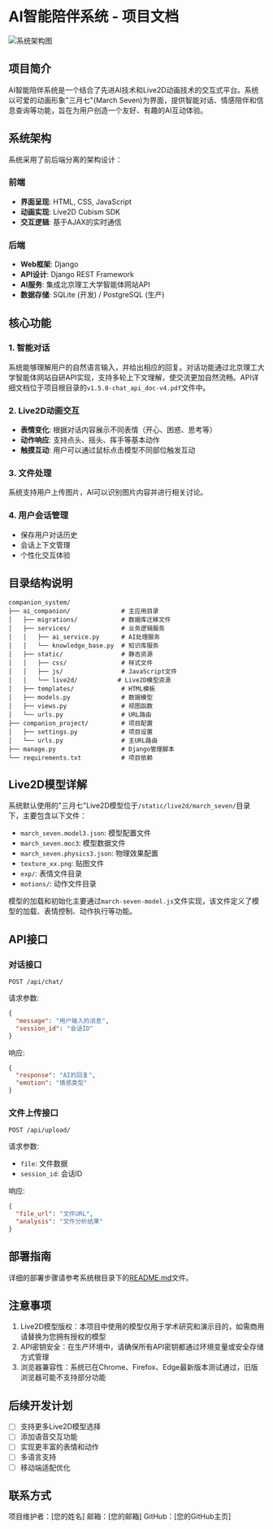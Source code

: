 # AI智能陪伴系统 - 项目文档

![系统架构图](https://i.imgur.com/IK9b7nE.png)

## 项目简介

AI智能陪伴系统是一个结合了先进AI技术和Live2D动画技术的交互式平台。系统以可爱的动画形象"三月七"(March Seven)为界面，提供智能对话、情感陪伴和信息查询等功能，旨在为用户创造一个友好、有趣的AI互动体验。

## 系统架构

系统采用了前后端分离的架构设计：

### 前端

- **界面呈现**: HTML, CSS, JavaScript
- **动画实现**: Live2D Cubism SDK
- **交互逻辑**: 基于AJAX的实时通信

### 后端

- **Web框架**: Django
- **API设计**: Django REST Framework
- **AI服务**: 集成北京理工大学智能体网站API
- **数据存储**: SQLite (开发) / PostgreSQL (生产)

## 核心功能

### 1. 智能对话

系统能够理解用户的自然语言输入，并给出相应的回复。对话功能通过北京理工大学智能体网站自研API实现，支持多轮上下文理解，使交流更加自然流畅。API详细文档位于项目根目录的`v1.5.0-chat_api_doc-v4.pdf`文件中。

### 2. Live2D动画交互

- **表情变化**: 根据对话内容展示不同表情（开心、困惑、思考等）
- **动作响应**: 支持点头、摇头、挥手等基本动作
- **触摸互动**: 用户可以通过鼠标点击模型不同部位触发互动

### 3. 文件处理

系统支持用户上传图片，AI可以识别图片内容并进行相关讨论。

### 4. 用户会话管理

- 保存用户对话历史
- 会话上下文管理
- 个性化交互体验

## 目录结构说明

```
companion_system/
├── ai_companion/              # 主应用目录
│   ├── migrations/            # 数据库迁移文件
│   ├── services/              # 业务逻辑服务
│   │   ├── ai_service.py      # AI处理服务
│   │   └── knowledge_base.py  # 知识库服务
│   ├── static/                # 静态资源
│   │   ├── css/               # 样式文件
│   │   ├── js/                # JavaScript文件
│   │   └── live2d/           # Live2D模型资源
│   ├── templates/             # HTML模板
│   ├── models.py              # 数据模型
│   ├── views.py               # 视图函数
│   └── urls.py                # URL路由
├── companion_project/         # 项目配置
│   ├── settings.py            # 项目设置
│   └── urls.py                # 主URL路由
├── manage.py                  # Django管理脚本
└── requirements.txt           # 项目依赖
```

## Live2D模型详解

系统默认使用的"三月七"Live2D模型位于`/static/live2d/march_seven/`目录下，主要包含以下文件：

- `march_seven.model3.json`: 模型配置文件
- `march_seven.moc3`: 模型数据文件
- `march_seven.physics3.json`: 物理效果配置
- `texture_xx.png`: 贴图文件
- `exp/`: 表情文件目录
- `motions/`: 动作文件目录

模型的加载和初始化主要通过`march-seven-model.js`文件实现，该文件定义了模型的加载、表情控制、动作执行等功能。

## API接口

### 对话接口

```
POST /api/chat/
```

请求参数:
```json
{
  "message": "用户输入的消息",
  "session_id": "会话ID"
}
```

响应:
```json
{
  "response": "AI的回复",
  "emotion": "情感类型"
}
```

### 文件上传接口

```
POST /api/upload/
```

请求参数:
- `file`: 文件数据
- `session_id`: 会话ID

响应:
```json
{
  "file_url": "文件URL",
  "analysis": "文件分析结果"
}
```

## 部署指南

详细的部署步骤请参考系统根目录下的[README.md](README.md)文件。

## 注意事项

1. Live2D模型版权：本项目中使用的模型仅用于学术研究和演示目的，如需商用请替换为您拥有授权的模型
2. API密钥安全：在生产环境中，请确保所有API密钥都通过环境变量或安全存储方式管理
3. 浏览器兼容性：系统已在Chrome、Firefox、Edge最新版本测试通过，旧版浏览器可能不支持部分功能

## 后续开发计划

- [ ] 支持更多Live2D模型选择
- [ ] 添加语音交互功能
- [ ] 实现更丰富的表情和动作
- [ ] 多语言支持
- [ ] 移动端适配优化

## 联系方式

项目维护者：[您的姓名]
邮箱：[您的邮箱]
GitHub：[您的GitHub主页]
